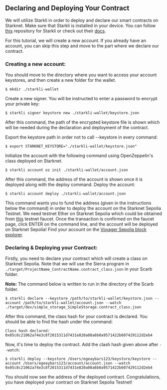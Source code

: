 ## Declaring and Deploying Your Contract
We will utilize Starkli in order to deploy and declare our smart contracts on Starknet. Make sure that Starkli is installed in your device. You can follow [this](https://github.com/xJonathanLEI/starkli) repository for Starkli or check out their [docs](https://book.starkli.rs/). 

For this tutorial, we will create a new account. If you already have an account, you can skip this step and move to the part where we declare our contract.

### Creating a new account:
You should move to the directory where you want to access your account keystores, and then create a new folder for the wallet.
```console
$ mkdir ./starkli-wallet
```

Create a new signer. You will be instructed to enter a password to encrypt your private key: 
```console
$ starkli signer keystore new ./starkli-wallet/keystore.json
```
After this command, the path of the encrypted keystore file is shown which will be needed during the declaration and deployment of the contract. 

Export the keystore path in order not to call --keystore in every command:
```console
$ export STARKNET_KEYSTORE="./starkli-wallet/keystore.json"
```
Initialize the account with the following command using OpenZeppelin's class deployed on Starknet.

```console
$ starkli account oz init ./starkli-wallet/account.json
```
After this command, the address of the account is shown once it is deployed along with the deploy command. Deploy the account: 
```console
$ starkli account deploy ./starkli-wallet/account.json
```
This command wants you to fund the address (given in the instructions below the command) in order to deploy the account on the Starknet Sepolia Testnet. We need testnet Ether on Starknet Sepolia which could be obtained from [this](https://starknet-faucet.vercel.app/) testnet faucet. Once the transaction is confirmed on the faucet page, click ENTER on the command line, and the account will be deployed on Starknet Sepolia! Find your account on the [Voyager Sepolia block explorer](https://sepolia.voyager.online/).

### Declaring & Deploying your Contract:
Firstly, you need to declare your contract which will create a class on Starknet Sepolia. Note that we will use the Sierra program in `./target/ProjectName_ContractName.contract_class.json` in your Scarb folder.

**Note:** The command below is written to run in the directory of the Scarb folder.

```console
$ starkli declare --keystore /path/to/starkli-wallet/keystore.json --account /path/to/starkli-wallet/account.json --watch ./target/dev/simple_storage_SimpleStorage.contract_class.json
```

After this command, the class hash for your contract is declared. You should be able to find the hash under the command: 
```console
Class hash declared:
0x05c8c21062a74e3c8f2015311d7431e820a08a6b0a9571422b607429112d2eb4
```

Now, it's time to deploy the contract. Add the clash hash given above after `--watch`: 
```console
$ starkli deploy --keystore /Users/egeaybars123/keystore/keystore --account /Users/egeaybars123/account/account.json --watch 0x05c8c21062a74e3c8f2015311d7431e820a08a6b0a9571422b607429112d2eb4
```
You should now see the address of the deployed contract. Congratulations, you have deployed your contract on Starknet Sepolia Testnet!